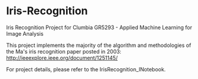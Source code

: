 # Iris-Recognition
Iris Recognition Project for Clumbia GR5293 - Applied Machine Learning for Image Analysis

This project implements the majority of the algorithm and methodologies of the Ma's iris recognition paper posted in 2003:
http://ieeexplore.ieee.org/document/1251145/

For project details, please refer to the IrisRecognition_INotebook.
